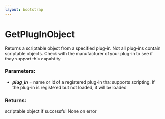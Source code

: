 ```yaml
---
layout: bootstrap
---
```


# GetPlugInObject

Returns a scriptable object from a specified plug-in. Not all plug-ins
        contain scriptable objects. Check with the manufacturer of your plug-in
        to see if they support this capability.
        

### Parameters:

- ***plug_in*** = name or Id of a registered plug-in that supports scripting.
          If the plug-in is registered but not loaded, it will be loaded
        

### Returns:


scriptable object if successful
None on error
        
